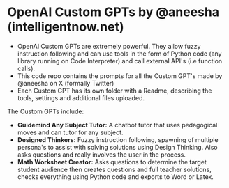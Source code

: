 # OpenAI Custom GPTs by @aneesha (intelligentnow.net)
- OpenAI Custom GPTs are extremely powerful. They allow fuzzy instruction following and can use tools in the form of Python code (any library running on Code Interpreter) and call external API's (i.e function calls). 
- This code repo contains the prompts for all the Custom GPT's made by @aneesha on X (formally Twitter)
- Each Custom GPT has its own folder with a Readme, describing the tools, settings and additional files uploaded.

The Custom GPTs include:
- **Guidemind Any Subject Tutor:**
A chatbot tutor that uses pedagogical moves and can tutor for any subject. 
- **Designed Thinkers:**
Fuzzy instruction following, spawning of multiple persona's to assist with solving solutions using Design Thinking. Also asks questions and really involves the user in the process.
- **Math Worksheet Creator:**
Asks questions to determine the target student audience then creates questions and full teacher solutions, checks everything using Python code and exports to Word or Latex. 
